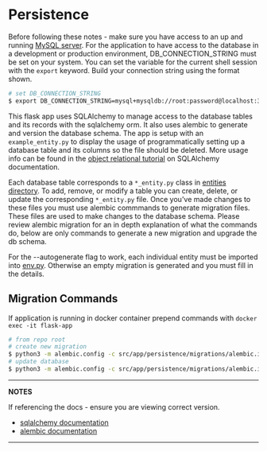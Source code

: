 # Persistence
Before following these notes - make sure you have access to an up and running [MySQL server](https://dev.mysql.com/). For the application to have access to the database in a development or production environment, DB_CONNECTION_STRING must be set on your system. You can set the variable for the current shell session with the `export` keyword. Build your connection string using the format shown.

```bash
# set DB_CONNECTION_STRING
$ export DB_CONNECTION_STRING=mysql+mysqldb://root:password@localhost:3306/example_db?ssl=true
```

This flask app uses SQLAlchemy to manage access to the database tables and its records with the sqlalchemy orm. It also uses alembic to generate and version the database schema. The app is setup with an `example_entity.py` to display the usage of programmatically setting up a database table and its columns so the file should be deleted. More usage info can be found in the [object relational tutorial](https://docs.sqlalchemy.org/en/13/orm/tutorial.html) on SQLAlchemy documentation.

Each database table corresponds to a `*_entity.py` class in [entities directory](./entities). To add, remove, or modify a table you can create, delete, or update the corresponding `*_entity.py` file. Once you've made changes to these files you must use alembic commmands to generate migration files. These files are used to make changes to the database schema. Please review alembic migration for an in depth explanation of what the commands do, below are only commands to generate a new migration and upgrade the db schema.

For the --autogenerate flag to work, each individual entity must be imported into [env.py](./migrations/env.py). Otherwise an empty migration is generated and you must fill in the details.
## Migration Commands
If application is running in docker container prepend commands with `docker exec -it flask-app`
```bash
# from repo root
# create new migration
$ python3 -m alembic.config -c src/app/persistence/migrations/alembic.ini revision --autogenerate -m "delete me"
# update database
$ python3 -m alembic.config -c src/app/persistence/migrations/alembic.ini upgrade head

```

---
**NOTES**

If referencing the docs - ensure you are viewing correct version.

- [sqlalchemy documentation](https://www.sqlalchemy.org/)
- [alembic documentation](https://alembic.sqlalchemy.org/en/latest/)

---